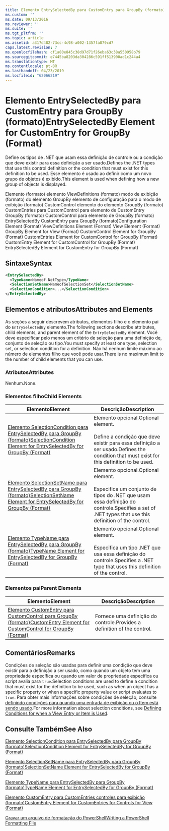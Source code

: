 ```yaml
---
title: Elemento EntrySelectedBy para CustomEntry para GroupBy (formato) | Microsoft Docs
ms.custom: ''
ms.date: 09/13/2016
ms.reviewer: ''
ms.suite: ''
ms.tgt_pltfrm: ''
ms.topic: article
ms.assetid: a317d482-73cc-4c98-a002-1357fa879cd7
caps.latest.revision: 7
ms.openlocfilehash: cf1a80e845c38d97d71f26eba63c38a550958b79
ms.sourcegitcommit: e7445ba8203da304286c591ff513900ad1c244a4
ms.translationtype: MT
ms.contentlocale: pt-BR
ms.lasthandoff: 04/23/2019
ms.locfileid: "62066219"
---
```

# <a name="entryselectedby-element-for-customentry-for-groupby-format"></a><span data-ttu-id="a2827-102">Elemento EntrySelectedBy para CustomEntry para GroupBy (formato)</span><span class="sxs-lookup"><span data-stu-id="a2827-102">EntrySelectedBy Element for CustomEntry for GroupBy (Format)</span></span>

<span data-ttu-id="a2827-103">Define os tipos de .NET que usam essa definição de controle ou a condição que deve existir para essa definição a ser usado.</span><span class="sxs-lookup"><span data-stu-id="a2827-103">Defines the .NET types that use this control definition or the condition that must exist for this definition to be used.</span></span> <span data-ttu-id="a2827-104">Esse elemento é usado ao definir como um novo grupo de objetos é exibido.</span><span class="sxs-lookup"><span data-stu-id="a2827-104">This element is used when defining how a new group of objects is displayed.</span></span>

<span data-ttu-id="a2827-105">Elemento (formato) elemento ViewDefinitions (formato) modo de exibição (formato) do elemento GroupBy elemento de configuração para o modo de exibição (formato) CustomControl elemento do elemento GroupBy (formato) CustomEntries para CustomControl para elemento de CustomEntry GroupBy (formato) CustomControl para elemento de GroupBy (formato) EntrySelectedBy CustomEntry para GroupBy (formato)</span><span class="sxs-lookup"><span data-stu-id="a2827-105">Configuration Element (Format) ViewDefinitions Element (Format) View Element (Format) GroupBy Element for View (Format) CustomControl Element for GroupBy (Format) CustomEntries Element for CustomControl for GroupBy (Format) CustomEntry Element for CustomControl for GroupBy (Format) EntrySelectedBy Element for CustomEntry for GroupBy (Format)</span></span>

## <a name="syntax"></a><span data-ttu-id="a2827-106">Sintaxe</span><span class="sxs-lookup"><span data-stu-id="a2827-106">Syntax</span></span>

```xml
<EntrySelectedBy>
  <TypeName>Nameof.NetType</TypeName>
  <SelectionSetName>NameofSelectionSet</SelectionSetName>
  <SelectionCondition>...</SelectionCondition>
</EntrySelectedBy>
```

## <a name="attributes-and-elements"></a><span data-ttu-id="a2827-107">Elementos e atributos</span><span class="sxs-lookup"><span data-stu-id="a2827-107">Attributes and Elements</span></span>

<span data-ttu-id="a2827-108">As seções a seguir descrevem atributos, elementos filho e o elemento pai do `EntrySelectedBy` elemento.</span><span class="sxs-lookup"><span data-stu-id="a2827-108">The following sections describe attributes, child elements, and parent element of the `EntrySelectedBy` element.</span></span> <span data-ttu-id="a2827-109">Você deve especificar pelo menos um critério de seleção para uma definição de, conjunto de seleção ou tipo.</span><span class="sxs-lookup"><span data-stu-id="a2827-109">You must specify at least one type, selection set, or selection condition for a definition.</span></span> <span data-ttu-id="a2827-110">Não há nenhum limite máximo ao número de elementos filho que você pode usar.</span><span class="sxs-lookup"><span data-stu-id="a2827-110">There is no maximum limit to the number of child elements that you can use.</span></span>

### <a name="attributes"></a><span data-ttu-id="a2827-111">Atributos</span><span class="sxs-lookup"><span data-stu-id="a2827-111">Attributes</span></span>

<span data-ttu-id="a2827-112">Nenhum.</span><span class="sxs-lookup"><span data-stu-id="a2827-112">None.</span></span>

### <a name="child-elements"></a><span data-ttu-id="a2827-113">Elementos filho</span><span class="sxs-lookup"><span data-stu-id="a2827-113">Child Elements</span></span>

|<span data-ttu-id="a2827-114">Elemento</span><span class="sxs-lookup"><span data-stu-id="a2827-114">Element</span></span>|<span data-ttu-id="a2827-115">Descrição</span><span class="sxs-lookup"><span data-stu-id="a2827-115">Description</span></span>|
|-------------|-----------------|
|[<span data-ttu-id="a2827-116">Elemento SelectionCondition para EntrySelectedBy para GroupBy (formato)</span><span class="sxs-lookup"><span data-stu-id="a2827-116">SelectionCondition Element for EntrySelectedBy for GroupBy (Format)</span></span>](./selectioncondition-element-for-entryselectedby-for-groupby-format.md)|<span data-ttu-id="a2827-117">Elemento opcional.</span><span class="sxs-lookup"><span data-stu-id="a2827-117">Optional element.</span></span><br /><br /> <span data-ttu-id="a2827-118">Define a condição que deve existir para essa definição a ser usado.</span><span class="sxs-lookup"><span data-stu-id="a2827-118">Defines the condition that must exist for this definition to be used.</span></span>|
|[<span data-ttu-id="a2827-119">Elemento SelectionSetName para EntrySelectedBy para GroupBy (formato)</span><span class="sxs-lookup"><span data-stu-id="a2827-119">SelectionSetName Element for EntrySelectedBy for GroupBy (Format)</span></span>](./selectionsetname-element-for-entryselectedby-for-groupby-format.md)|<span data-ttu-id="a2827-120">Elemento opcional.</span><span class="sxs-lookup"><span data-stu-id="a2827-120">Optional element.</span></span><br /><br /> <span data-ttu-id="a2827-121">Especifica um conjunto de tipos do .NET que usam essa definição do controle.</span><span class="sxs-lookup"><span data-stu-id="a2827-121">Specifies a set of .NET types that use this definition of the control.</span></span>|
|[<span data-ttu-id="a2827-122">Elemento TypeName para EntrySelectedBy para GroupBy (formato)</span><span class="sxs-lookup"><span data-stu-id="a2827-122">TypeName Element for EntrySelectedBy for GroupBy (Format)</span></span>](./typename-element-for-entryselectedby-for-groupby-format.md)|<span data-ttu-id="a2827-123">Elemento opcional.</span><span class="sxs-lookup"><span data-stu-id="a2827-123">Optional element.</span></span><br /><br /> <span data-ttu-id="a2827-124">Especifica um tipo .NET que usa essa definição do controle.</span><span class="sxs-lookup"><span data-stu-id="a2827-124">Specifies a .NET type that uses this definition of the control.</span></span>|

### <a name="parent-elements"></a><span data-ttu-id="a2827-125">Elementos pai</span><span class="sxs-lookup"><span data-stu-id="a2827-125">Parent Elements</span></span>

|<span data-ttu-id="a2827-126">Elemento</span><span class="sxs-lookup"><span data-stu-id="a2827-126">Element</span></span>|<span data-ttu-id="a2827-127">Descrição</span><span class="sxs-lookup"><span data-stu-id="a2827-127">Description</span></span>|
|-------------|-----------------|
|[<span data-ttu-id="a2827-128">Elemento CustomEntry para CustomControl para GroupBy (formato)</span><span class="sxs-lookup"><span data-stu-id="a2827-128">CustomEntry Element for CustomControl for GroupBy (Format)</span></span>](./customentry-element-for-customcontrol-for-groupby-format.md)|<span data-ttu-id="a2827-129">Fornece uma definição do controle.</span><span class="sxs-lookup"><span data-stu-id="a2827-129">Provides a definition of the control.</span></span>|

## <a name="remarks"></a><span data-ttu-id="a2827-130">Comentários</span><span class="sxs-lookup"><span data-stu-id="a2827-130">Remarks</span></span>

<span data-ttu-id="a2827-131">Condições de seleção são usadas para definir uma condição que deve existir para a definição a ser usado, como quando um objeto tem uma propriedade específica ou quando um valor de propriedade específica ou script avalia para `true`.</span><span class="sxs-lookup"><span data-stu-id="a2827-131">Selection conditions are used to define a condition that must exist for the definition to be used, such as when an object has a specific property or when a specific property value or script evaluates to `true`.</span></span> <span data-ttu-id="a2827-132">Para obter mais informações sobre condições de seleção, consulte [definindo condições para quando uma entrada de exibição ou o Item está sendo usado](./defining-conditions-for-displaying-data.md).</span><span class="sxs-lookup"><span data-stu-id="a2827-132">For more information about selection conditions, see [Defining Conditions for when a View Entry or Item is Used](./defining-conditions-for-displaying-data.md).</span></span>

## <a name="see-also"></a><span data-ttu-id="a2827-133">Consulte Também</span><span class="sxs-lookup"><span data-stu-id="a2827-133">See Also</span></span>

[<span data-ttu-id="a2827-134">Elemento SelectionCondition para EntrySelectedBy para GroupBy (formato)</span><span class="sxs-lookup"><span data-stu-id="a2827-134">SelectionCondition Element for EntrySelectedBy for GroupBy (Format)</span></span>](./selectioncondition-element-for-entryselectedby-for-groupby-format.md)

[<span data-ttu-id="a2827-135">Elemento SelectionSetName para EntrySelectedBy para GroupBy (formato)</span><span class="sxs-lookup"><span data-stu-id="a2827-135">SelectionSetName Element for EntrySelectedBy for GroupBy (Format)</span></span>](./selectionsetname-element-for-entryselectedby-for-groupby-format.md)

[<span data-ttu-id="a2827-136">Elemento TypeName para EntrySelectedBy para GroupBy (formato)</span><span class="sxs-lookup"><span data-stu-id="a2827-136">TypeName Element for EntrySelectedBy for GroupBy (Format)</span></span>](./typename-element-for-entryselectedby-for-groupby-format.md)

[<span data-ttu-id="a2827-137">Elemento CustomEntry para CustomEntries controles para exibição (formato)</span><span class="sxs-lookup"><span data-stu-id="a2827-137">CustomEntry Element for CustomEntries for Controls for View (Format)</span></span>](./customentry-element-for-customentries-for-controls-for-view-format.md)

[<span data-ttu-id="a2827-138">Gravar um arquivo de formatação do PowerShell</span><span class="sxs-lookup"><span data-stu-id="a2827-138">Writing a PowerShell Formatting File</span></span>](./writing-a-powershell-formatting-file.md)
